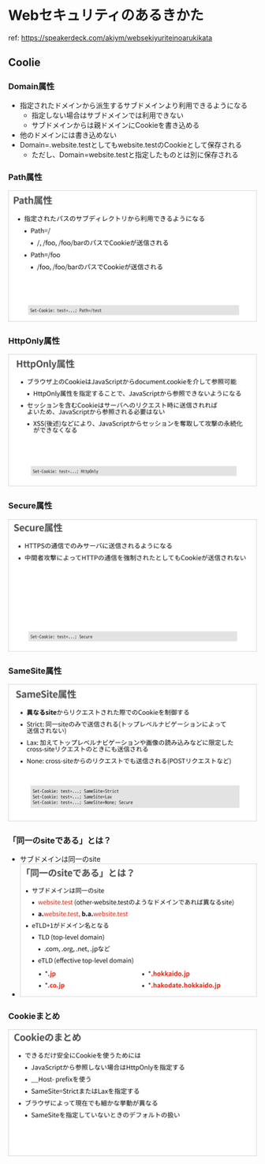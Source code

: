 # Webセキュリティのあるきかた

ref: <https://speakerdeck.com/akiym/websekiyuriteinoarukikata>

## Coolie

### Domain属性

- 指定されたドメインから派生するサブドメインより利用できるようになる
  - 指定しない場合はサブドメインでは利用できない
  - サブドメインからは親ドメインにCookieを書き込める
- 他のドメインには書き込めない
- Domain=.website.testとしてもwebsite.testのCookieとして保存される
  - ただし、Domain=website.testと指定したものとは別に保存される

### Path属性

![alt text](<assets/CleanShot 2024-10-08 at 12.36.56@2x.png>)

### HttpOnly属性

![alt text](<assets/CleanShot 2024-10-08 at 12.38.38@2x.png>)

### Secure属性

![alt text](<assets/CleanShot 2024-10-08 at 12.39.07@2x.png>)

### SameSite属性

![alt text](<assets/CleanShot 2024-10-08 at 12.41.29@2x.png>)

### 「同一のsiteである」とは？

- サブドメインは同一のsite
- ![alt text](<assets/CleanShot 2024-10-08 at 12.42.40@2x.png>)

### Cookieまとめ

![alt text](<assets/CleanShot 2024-10-08 at 12.45.07@2x.png>)
